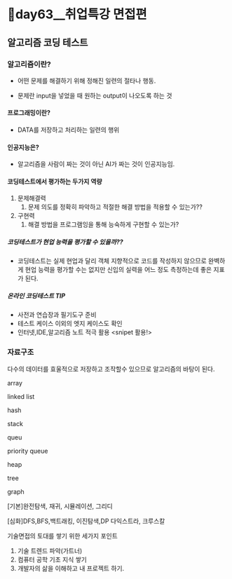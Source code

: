 # 📢day63__취업특강 면접편



## 알고리즘 코딩 테스트

### 알고리즘이란?

- 어떤 문제를 해결하기 위해 정해진 일련의 절타나 행동.

- 문제란 input을 넣었을 때 원하는 output이 나오도록 하는 것

#### 프로그래밍이란?

- DATA를 저장하고 처리하는 일련의 행위



#### 인공지능은?

- 알고리즘을 사람이 짜는 것이 아닌 AI가 짜는 것이 인공지능임.



#### 코딩테스트에서 평가하는 두가지 역량

1. 문제해결력
   1. 문제 의도를 정확히 파악하고 적절한 해결 방법을 적용할 수 있는가??
2. 구현력
   1. 해결 방법을 프로그램잉을 통해 능숙하게 구현할 수 있는가?

##### 코딩테스트가 현업 능력을 평가할 수 있을까??

- 코딩테스트는 실제 현업과 달리 객체 지향적으로 코드를 작성하지 않으므로 완벽하게 현업 능력을 평가할 수는 없지만 신입의 실력을 어느 정도 측정하는데 좋은 지표가 된다.

##### 온라인 코딩테스트 TIP

- 사전과 연습장과 필기도구 준비
- 테스트 케이스 이외의 엣지 케이스도 확인
- 인터넷,IDE,알고리즘 노트 적극 활용 <snipet 활용!>



### 자료구조

다수의 데이터를 효울적으로 저장하고 조작할수 있으므로 알고리즘의 바탕이 된다.

array

linked list

hash

stack

queu

priority queue

heap

tree

graph

[기본]완전탐색, 재귀, 시뮬레이션, 그리디

[심화]DFS,BFS,백트래킹, 이진탐색,DP 다익스트라, 크루스칼



기술면접의 토대를 쌓기 위한 세가지 포인트

1. 기술 트렌드 파악(가트너)
2. 컴퓨터 공학 기초 지식 쌓기
3. 개발자의 삶을 이해하고 내 프로젝트 하기.



